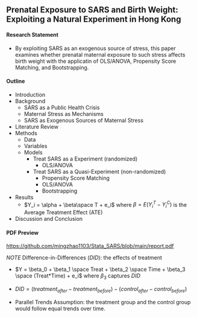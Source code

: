 ## Prenatal Exposure to SARS and Birth Weight: Exploiting a Natural Experiment in Hong Kong

#### Research Statement 

- By exploiting SARS as an exogenous source of stress, this paper examines whether prenatal maternal exposure to such stress affects birth weight with the applicatin of OLS/ANOVA, Propensity Score Matching, and Bootstrapping.

#### Outline

- Introduction
- Background
  - SARS as a Public Health Crisis
  - Maternal Stress as Mechanisms
  - SARS as Exogenous Sources of Maternal Stress
- Literature Review
- Methods
  - Data
  - Variables
  - Models
    - Treat SARS as a Experiment (randomized)
      - OLS/ANOVA
    - Treat SARS as a Quasi-Experiment (non-randomized)
      - Propensity Score Matching
      - OLS/ANOVA
      - Bootstrapping
- Results
  - $Y_i = \alpha + \beta\space T + e_i$ where $\beta = E(Y_i^T - Y_i^C)$ is the Average Treatment Effect (ATE) 
- Discussion and Conclusion

#### PDF Preview

https://github.com/mingzhao1103/Stata_SARS/blob/main/report.pdf

*NOTE*
Difference-in-Differences ($DID$): the effects of treatment

  - $Y = \beta_0 + \beta_1 \space Treat + \beta_2 \space Time + \beta_3 \space (Treat*Time) + e_i$ where $\beta_3$ captures $DID$
       
  - $DID = (treatment_{after} - treatment_{before}) - (control_{after} - control_{before})$

  - Parallel Trends Assumption: the treatment group and the control group would follow equal trends over time.



